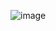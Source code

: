 ![image](https://github.com/mahirgul/ST500ProfileQRGenerator/assets/8502843/2bffdbe3-1af5-41a7-a985-2683a62391cb)
